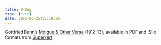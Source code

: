 ```yaml
---
title: D-Zug
tags: ["v1"]
date: 2002-06-25T23:19:05
---
```


Gottfried Benn&#8217;s [Morgue & Other Verse][1] (1912-13), available in PDF and iSilo formats from [Supervert][2].

[1]: http://www.supervert.com/elibrary/benn.html "Gottfried Benn's Morgue & Other Verse provided by Supervert"
[2]: http://www.supervert.com/ "Supervert"

